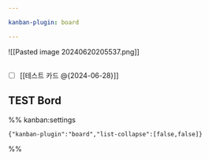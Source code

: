 ```yaml
---

kanban-plugin: board

---
```

![[Pasted image 20240620205537.png]]
## 

- [ ] [[테스트 카드 @{2024-06-28}]]


## TEST Bord





%% kanban:settings
```
{"kanban-plugin":"board","list-collapse":[false,false]}
```
%%
